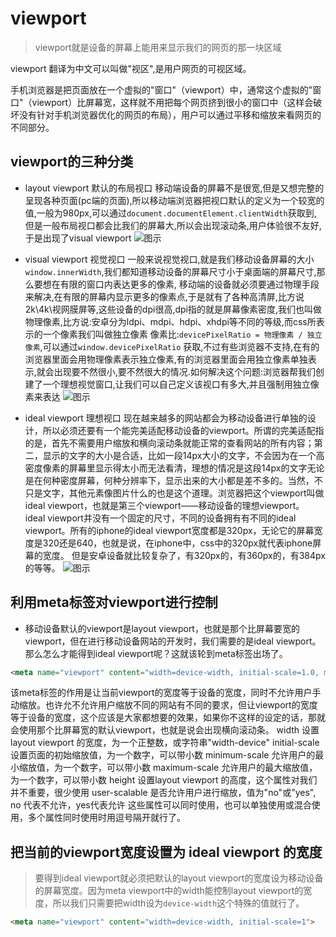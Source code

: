# viewport

> viewport就是设备的屏幕上能用来显示我们的网页的那一块区域

viewport 翻译为中文可以叫做"视区",是用户网页的可视区域。

手机浏览器是把页面放在一个虚拟的"窗口"（viewport）中，通常这个虚拟的"窗口"（viewport）比屏幕宽，这样就不用把每个网页挤到很小的窗口中（这样会破坏没有针对手机浏览器优化的网页的布局），用户可以通过平移和缩放来看网页的不同部分。

## viewport的三种分类

- layout viewport 默认的布局视口
  移动端设备的屏幕不是很宽,但是又想完整的呈现各种页面(pc端的页面),所以移动端浏览器把视口默认的定义为一个较宽的值,一般为980px,可以通过`document.documentElement.clientWidth`获取到,
  但是一般布局视口都会比我们的屏幕大,所以会出现滚动条,用户体验很不友好,于是出现了visual viewport ![图示](amWiki/images/iphone.png)

- visual viewport 视觉视口
  一般来说视觉视口,就是我们移动设备屏幕的大小`window.innerWidth`,我们都知道移动设备的屏幕尺寸小于桌面端的屏幕尺寸,那么要想在有限的窗口内表达更多的像素, 移动端的设备就必须要通过物理手段来解决,在有限的屏幕内显示更多的像素点,于是就有了各种高清屏,比方说2k\4k\视网膜屏等,这些设备的dpi很高,dpi指的就是屏幕像素密度,我们也叫做物理像素,比方说:安卓分为ldpi、mdpi、hdpi、xhdpi等不同的等级,而css所表示的一个像素我们叫做独立像素 像素比:`devicePixelRatio = 物理像素 / 独立像素`,可以通过`window.devicePixelRatio` 获取,不过有些浏览器不支持,在有的浏览器里面会用物理像素表示独立像素,有的浏览器里面会用独立像素单独表示,就会出现要不然很小,要不然很大的情况.如何解决这个问题:浏览器帮我们创建了一个理想视觉窗口,让我们可以自己定义该视口有多大,并且强制用独立像素来表达
  ![图示](amWiki/images/iphone1.png)
- ideal viewport 理想视口
  现在越来越多的网站都会为移动设备进行单独的设计，所以必须还要有一个能完美适配移动设备的viewport。所谓的完美适配指的是，首先不需要用户缩放和横向滚动条就能正常的查看网站的所有内容；第二，显示的文字的大小是合适，比如一段14px大小的文字，不会因为在一个高密度像素的屏幕里显示得太小而无法看清，理想的情况是这段14px的文字无论是在何种密度屏幕，何种分辨率下，显示出来的大小都是差不多的。当然，不只是文字，其他元素像图片什么的也是这个道理。浏览器把这个viewport叫做 ideal viewport，也就是第三个viewport——移动设备的理想viewport。
  ideal viewport并没有一个固定的尺寸，不同的设备拥有有不同的ideal viewport。所有的iphone的ideal viewport宽度都是320px，无论它的屏幕宽度是320还是640，也就是说，在iphone中，css中的320px就代表iphone屏幕的宽度。
  但是安卓设备就比较复杂了，有320px的，有360px的，有384px的等等。
  ![图示](amWiki/images/iphone2.png)

## 利用meta标签对viewport进行控制

- 移动设备默认的viewport是layout viewport，也就是那个比屏幕要宽的viewport，但在进行移动设备网站的开发时，我们需要的是ideal viewport。那么怎么才能得到ideal viewport呢？这就该轮到meta标签出场了。

```html
<meta name="viewport" content="width=device-width, initial-scale=1.0, maximum-scale=1.0, user-scalable=0">
```

该meta标签的作用是让当前viewport的宽度等于设备的宽度，同时不允许用户手动缩放。也许允不允许用户缩放不同的网站有不同的要求，但让viewport的宽度等于设备的宽度，这个应该是大家都想要的效果，如果你不这样的设定的话，那就会使用那个比屏幕宽的默认viewport，也就是说会出现横向滚动条。
width 设置layout viewport 的宽度，为一个正整数，或字符串"width-device" initial-scale 设置页面的初始缩放值，为一个数字，可以带小数 minimum-scale 允许用户的最小缩放值，为一个数字，可以带小数 maximum-scale 允许用户的最大缩放值，为一个数字，可以带小数 height 设置layout viewport 的高度，这个属性对我们并不重要，很少使用 user-scalable 是否允许用户进行缩放，值为"no"或"yes", no 代表不允许，yes代表允许 这些属性可以同时使用，也可以单独使用或混合使用，多个属性同时使用时用逗号隔开就行了。

## 把当前的viewport宽度设置为 ideal viewport 的宽度

> 要得到ideal viewport就必须把默认的layout viewport的宽度设为移动设备的屏幕宽度。因为meta viewport中的width能控制layout viewport的宽度，所以我们只需要把width设为`device-width`这个特殊的值就行了。

```html
<meta name="viewport" content="width=device-width, initial-scale=1">
```
